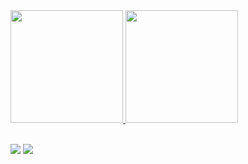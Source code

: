 
 <div>
   <a href="https://github.com/gabrielpaeslem7">
   <img height="180em" src="https://github-readme-stats.vercel.app/api?username=gabrielpaeslem7&show_icons=true&theme=tokyonight&include_all_commits=true&count_private=true"/>
   <img height="180em" src="https://github-readme-stats.vercel.app/api/top-langs/?username=gabrielpaeslem7&layout=compact&langs_count=6&theme=tokyonight"/>
</div>
    
<div style="display: inline_block"><br>
  
  <a href = "mailto:paeslemegabriel@gmail.com"><img src="https://img.shields.io/badge/-Gmail-%23333?style=for-the-badge&logo=gmail&logoColor=white" target="_blank"></a>
  <a href="https://www.linkedin.com/in/gabriel-paes-leme" target="_blank"><img src="https://img.shields.io/badge/-LinkedIn-%230077B5?style=for-the-badge&logo=linkedin&logoColor=white" target="_blank"></a>
</div>
